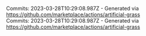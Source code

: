 Commits: 2023-03-28T10:29:08.987Z - Generated via https://github.com/marketplace/actions/artificial-grass
<br>
Commits: 2023-03-28T10:29:08.987Z - Generated via https://github.com/marketplace/actions/artificial-grass
<br>
